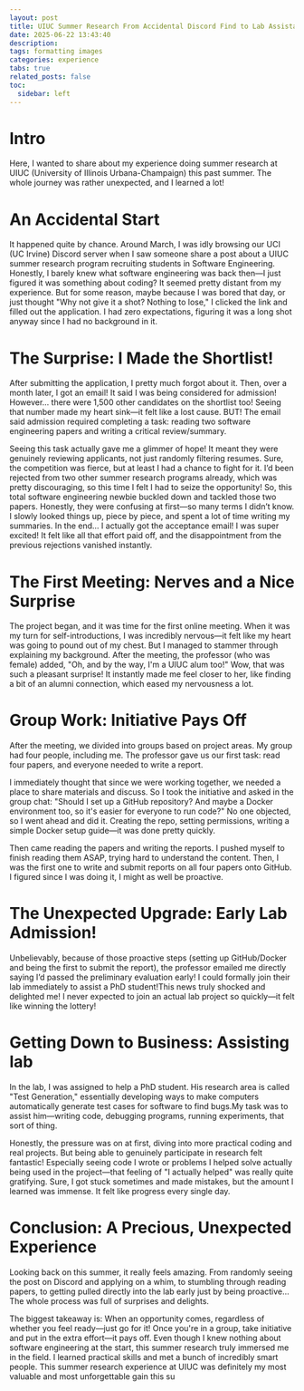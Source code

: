 ```yaml
---
layout: post
title: UIUC Summer Research From Accidental Discord Find to Lab Assistant
date: 2025-06-22 13:43:40
description: 
tags: formatting images
categories: experience
tabs: true
related_posts: false
toc:  
  sidebar: left
---
```

# Intro

Here, I wanted to share about my experience doing summer research at UIUC (University of Illinois Urbana-Champaign) this past summer. The whole journey was rather unexpected, and I learned a lot!


# An Accidental Start​​​​
It happened quite by chance. Around March, I was idly browsing our UCI (UC Irvine) Discord server when I saw someone share a post about a UIUC summer research program recruiting students in Software Engineering. Honestly, ​​I barely knew what software engineering was back then​​—I just figured it was something about coding? It seemed pretty distant from my experience. But for some reason, maybe because I was bored that day, or just thought "Why not give it a shot? Nothing to lose," I clicked the link and filled out the application. ​​I had zero expectations, figuring it was a long shot anyway since I had no background in it.​​
# The Surprise: I Made the Shortlist!​​
After submitting the application, I pretty much forgot about it. Then, over a month later, I got an email! It said I was being considered for admission! However… there were ​​1,500 other candidates​​ on the shortlist too! Seeing that number made my heart sink—it felt like a lost cause. BUT! The email said admission required completing a task: ​​reading two software engineering papers and writing a critical review/summary.​​

Seeing this task actually gave me a glimmer of hope! It meant they were genuinely reviewing applicants, not just randomly filtering resumes. Sure, the competition was fierce, but at least I had a chance to fight for it. ​​I’d been rejected from two other summer research programs already, which was pretty discouraging, so this time I felt I had to seize the opportunity!​​ So, this total software engineering newbie buckled down and tackled those two papers. Honestly, they were confusing at first—so many terms I didn’t know. I slowly looked things up, piece by piece, and spent a lot of time writing my summaries. ​​In the end… I actually got the acceptance email!​​ I was super excited! It felt like all that effort paid off, and the disappointment from the previous rejections vanished instantly.

# The First Meeting: Nerves and a Nice Surprise​​
The project began, and it was time for the first online meeting. ​​When it was my turn for self-introductions, I was incredibly nervous​​—it felt like my heart was going to pound out of my chest. But I managed to stammer through explaining my background. After the meeting, the professor (who was female) added, "Oh, and by the way, I'm a UIUC alum too!" ​​Wow, that was such a pleasant surprise!​​ It instantly made me feel closer to her, like finding a bit of an alumni connection, which eased my nervousness a lot.

# Group Work: Initiative Pays Off​​
After the meeting, we divided into groups based on project areas. My group had four people, including me. The professor gave us our first task: ​​read four papers, and everyone needed to write a report.​​

I immediately thought that since we were working together, we needed a place to share materials and discuss. ​​So I took the initiative and asked in the group chat: "Should I set up a GitHub repository? And maybe a Docker environment too, so it's easier for everyone to run code?"​​ No one objected, so I went ahead and did it. Creating the repo, setting permissions, writing a simple Docker setup guide—it was done pretty quickly.

Then came reading the papers and writing the reports. I pushed myself to finish reading them ASAP, trying hard to understand the content. Then, ​​I was the first one to write and submit reports on all four papers onto GitHub.​​ I figured since I was doing it, I might as well be proactive.

# The Unexpected Upgrade: Early Lab Admission!​​
Unbelievably, because of those proactive steps (setting up GitHub/Docker and being the first to submit the report), ​​the professor emailed me directly saying I’d passed the preliminary evaluation early! I could formally join their lab immediately to assist a PhD student!​​ This news truly shocked and delighted me! I never expected to join an actual lab project so quickly—it felt like winning the lottery!

# Getting Down to Business: Assisting lab
In the lab, I was assigned to help a PhD student. His research area is called "Test Generation," essentially ​​developing ways to make computers automatically generate test cases for software to find bugs.​​ My task was to assist him—writing code, debugging programs, running experiments, that sort of thing.

Honestly, the pressure was on at first, diving into more practical coding and real projects. But being able to genuinely participate in research felt fantastic! ​​Especially seeing code I wrote or problems I helped solve actually being used in the project—that feeling of "I actually helped" was really quite gratifying.​​ Sure, I got stuck sometimes and made mistakes, but the amount I learned was immense. It felt like progress every single day.

# Conclusion: A Precious, Unexpected Experience​​
Looking back on this summer, it really feels amazing. ​​From randomly seeing the post on Discord and applying on a whim, to stumbling through reading papers, to getting pulled directly into the lab early just by being proactive…​​ The whole process was full of surprises and delights.

The biggest takeaway is: ​​When an opportunity comes, regardless of whether you feel ready—just go for it!​​ Once you're in a group, take initiative and put in the extra effort—it pays off. Even though I knew nothing about software engineering at the start, this summer research truly immersed me in the field. I learned practical skills and met a bunch of incredibly smart people. ​​This summer research experience at UIUC was definitely my most valuable and most unforgettable gain this su